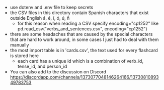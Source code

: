 - use dotenv and .env file to keep secrets
- the CSV files in this directory contain Spanish characters that exist outside English á, é, í, ó, ú, ñ
    - for this reason when reading a CSV specify encoding="cp1252" like pd.read_csv("verbs_and_sentences.csv", encoding="cp1252")
- there are some headaches that are caused by the special characters that are hard to work around, in some cases I just had to deal with them manually
- the most import table is in 'cards.csv', the text used for every flashcard is stored here
    - each card has a unique id which is a combination of verb_id, tense_id, and person_id
- You can also add to the discussion on Discord https://discordapp.com/channels/1373077048146264166/1373081089349783753
